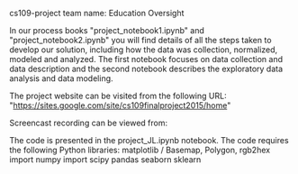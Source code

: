 cs109-project team name: Education Oversight

In our process books "project_notebook1.ipynb" and "project_notebook2.ipynb" you will find details of all the steps taken to develop our solution, including how the data was collection, normalized, modeled and analyzed. The first notebook focuses on data collection and data description and the second notebook describes the exploratory data analysis and data modeling.

The project website can be visited from the following URL: 
"https://sites.google.com/site/cs109finalproject2015/home"

Screencast recording can be viewed from:

The code is presented in the project_JL.ipynb notebook. The code requires the following Python libraries:
matplotlib / Basemap, Polygon, rgb2hex
import numpy 
import scipy
pandas 
seaborn
sklearn